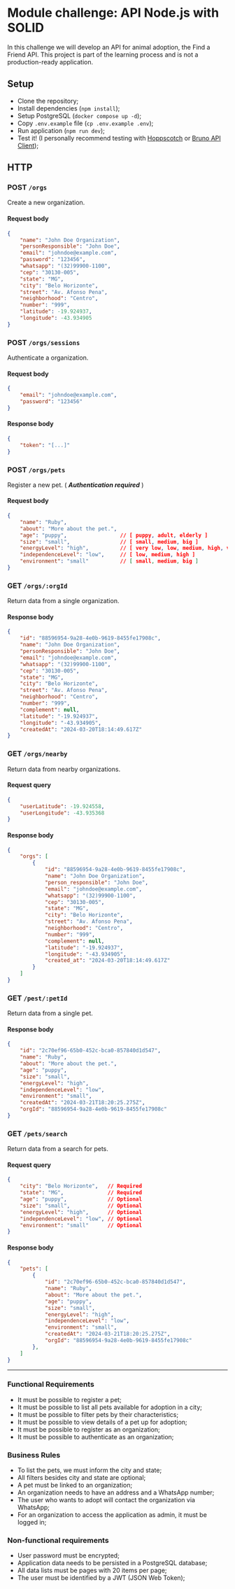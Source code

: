 # Module challenge: API Node.js with SOLID

In this challenge we will develop an API for animal adoption, the Find a Friend API. This project is part of the learning process and is not a production-ready application.

## Setup
- Clone the repository;
- Install dependencies (`npm install`);
- Setup PostgreSQL (`docker compose up -d`);
- Copy `.env.example` file (`cp .env.example .env`);
- Run application (`npm run dev`);
- Test it! (I personally recommend testing with [Hoppscotch](https://hoppscotch.io/) or [Bruno API Client](https://www.usebruno.com/));

## HTTP

### POST `/orgs`

Create a new organization.

#### Request body
```json
{
    "name": "John Doe Organization",
    "personResponsible": "John Doe",
    "email": "johndoe@example.com",
    "password": "123456",
    "whatsapp": "(32)99900-1100",
    "cep": "30130-005",
    "state": "MG",
    "city": "Belo Horizonte",
    "street": "Av. Afonso Pena",
    "neighborhood": "Centro",
    "number": "999",
    "latitude": -19.924937,
    "longitude": -43.934905
}
```

### POST `/orgs/sessions`

Authenticate a organization.

#### Request body
```json
{
    "email": "johndoe@example.com",
    "password": "123456"
}
```

#### Response body
```json
{
    "token": "[...]"
}
```

### POST `/orgs/pets`

Register a new pet. ( **_Authentication required_** )

#### Request body
```json
{
	"name": "Ruby",
    "about": "More about the pet.",
    "age": "puppy",                 // [ puppy, adult, elderly ]
    "size": "small",                // [ small, medium, big ]
    "energyLevel": "high",          // [ very low, low, medium, high, very high ]
    "independenceLevel": "low",     // [ low, medium, high ]
    "environment": "small"          // [ small, medium, big ]
}
```

### GET `/orgs/:orgId`

Return data from a single organization.

#### Response body
```json
{
    "id": "88596954-9a28-4e0b-9619-8455fe17908c",
	"name": "John Doe Organization",
	"personResponsible": "John Doe",
	"email": "johndoe@example.com",
	"whatsapp": "(32)99900-1100",
	"cep": "30130-005",
	"state": "MG",
	"city": "Belo Horizonte",
	"street": "Av. Afonso Pena",
	"neighborhood": "Centro",
	"number": "999",
	"complement": null,
	"latitude": "-19.924937",
	"longitude": "-43.934905",
	"createdAt": "2024-03-20T18:14:49.617Z"
}
```

### GET `/orgs/nearby`

Return data from nearby organizations.

#### Request query
```json
{
    "userLatitude": -19.924558,
    "userLongitude": -43.935368
}
```

#### Response body
```json
{
	"orgs": [
		{
			"id": "88596954-9a28-4e0b-9619-8455fe17908c",
			"name": "John Doe Organization",
			"person_responsible": "John Doe",
			"email": "johndoe@example.com",
			"whatsapp": "(32)99900-1100",
			"cep": "30130-005",
			"state": "MG",
			"city": "Belo Horizonte",
			"street": "Av. Afonso Pena",
			"neighborhood": "Centro",
			"number": "999",
			"complement": null,
			"latitude": "-19.924937",
			"longitude": "-43.934905",
			"created_at": "2024-03-20T18:14:49.617Z"
		}
	]
}
```

### GET `/pest/:petId`

Return data from a single pet.

#### Response body
```json
{
	"id": "2c70ef96-65b0-452c-bca0-857840d1d547",
	"name": "Ruby",
	"about": "More about the pet.",
	"age": "puppy",
	"size": "small",
	"energyLevel": "high",
	"independenceLevel": "low",
	"environment": "small",
	"createdAt": "2024-03-21T18:20:25.275Z",
	"orgId": "88596954-9a28-4e0b-9619-8455fe17908c"
}
```

### GET `/pets/search`

Return data from a search for pets.

#### Request query
```json
{
    "city": "Belo Horizonte",   // Required
    "state": "MG",              // Required
    "age": "puppy",             // Optional
    "size": "small",            // Optional
    "energyLevel": "high",      // Optional
    "independenceLevel": "low", // Optional
    "environment": "small"      // Optional
}
```

#### Response body
```json
{
	"pets": [
		{
			"id": "2c70ef96-65b0-452c-bca0-857840d1d547",
			"name": "Ruby",
			"about": "More about the pet.",
			"age": "puppy",
			"size": "small",
			"energyLevel": "high",
			"independenceLevel": "low",
			"environment": "small",
			"createdAt": "2024-03-21T18:20:25.275Z",
			"orgId": "88596954-9a28-4e0b-9619-8455fe17908c"
		},
	]
}
```

---

### Functional Requirements
- It must be possible to register a pet;
- It must be possible to list all pets available for adoption in a city;
- It must be possible to filter pets by their characteristics;
- It must be possible to view details of a pet up for adoption;
- It must be possible to register as an organization;
- It must be possible to authenticate as an organization;

### Business Rules
- To list the pets, we must inform the city and state;
- All filters besides city and state are optional;
- A pet must be linked to an organization;
- An organization needs to have an address and a WhatsApp number;
- The user who wants to adopt will contact the organization via WhatsApp;
- For an organization to access the application as admin, it must be logged in;

### Non-functional requirements
- User password must be encrypted;
- Application data needs to be persisted in a PostgreSQL database;
- All data lists must be pages with 20 items per page;
- The user must be identified by a JWT (JSON Web Token);